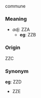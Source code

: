 commune
### Meaning
+ _adj_: ZZA
	+ __eg__: ZZB

### Origin

ZZC

### Synonym

__eg__: ZZD

+ ZZE


